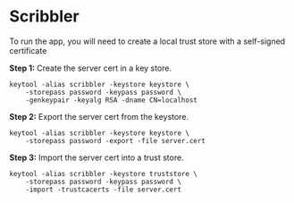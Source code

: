 # Scribbler

To run the app, you will need to create a local trust store with a self-signed certificate

**Step 1:** Create the server cert in a key store.

```
keytool -alias scribbler -keystore keystore \
    -storepass password -keypass password \
    -genkeypair -keyalg RSA -dname CN=localhost
```

**Step 2:** Export the server cert from the keystore.

```
keytool -alias scribbler -keystore keystore \
    -storepass password -export -file server.cert
```

**Step 3:** Import the server cert into a trust store.
```
keytool -alias scribbler -keystore truststore \
    -storepass password -keypass password \
    -import -trustcacerts -file server.cert
```

